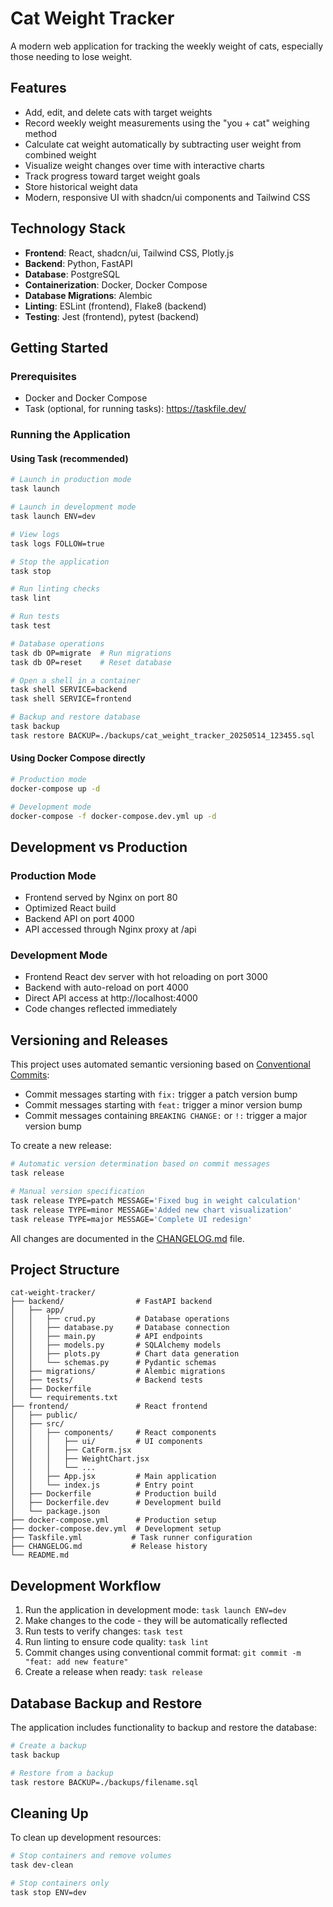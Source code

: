 # Cat Weight Tracker

A modern web application for tracking the weekly weight of cats, especially those needing to lose weight.

## Features

- Add, edit, and delete cats with target weights
- Record weekly weight measurements using the "you + cat" weighing method
- Calculate cat weight automatically by subtracting user weight from combined weight
- Visualize weight changes over time with interactive charts
- Track progress toward target weight goals
- Store historical weight data
- Modern, responsive UI with shadcn/ui components and Tailwind CSS

## Technology Stack

- **Frontend**: React, shadcn/ui, Tailwind CSS, Plotly.js
- **Backend**: Python, FastAPI
- **Database**: PostgreSQL
- **Containerization**: Docker, Docker Compose
- **Database Migrations**: Alembic
- **Linting**: ESLint (frontend), Flake8 (backend)
- **Testing**: Jest (frontend), pytest (backend)

## Getting Started

### Prerequisites

- Docker and Docker Compose
- Task (optional, for running tasks): https://taskfile.dev/

### Running the Application

#### Using Task (recommended)

```bash
# Launch in production mode
task launch

# Launch in development mode
task launch ENV=dev

# View logs
task logs FOLLOW=true

# Stop the application
task stop

# Run linting checks
task lint

# Run tests
task test

# Database operations
task db OP=migrate  # Run migrations
task db OP=reset    # Reset database

# Open a shell in a container
task shell SERVICE=backend
task shell SERVICE=frontend

# Backup and restore database
task backup
task restore BACKUP=./backups/cat_weight_tracker_20250514_123455.sql
```

#### Using Docker Compose directly

```bash
# Production mode
docker-compose up -d

# Development mode
docker-compose -f docker-compose.dev.yml up -d
```

## Development vs Production

### Production Mode
- Frontend served by Nginx on port 80
- Optimized React build
- Backend API on port 4000
- API accessed through Nginx proxy at /api

### Development Mode
- Frontend React dev server with hot reloading on port 3000
- Backend with auto-reload on port 4000
- Direct API access at http://localhost:4000
- Code changes reflected immediately

## Versioning and Releases

This project uses automated semantic versioning based on [Conventional Commits](https://www.conventionalcommits.org/):

- Commit messages starting with `fix:` trigger a patch version bump
- Commit messages starting with `feat:` trigger a minor version bump
- Commit messages containing `BREAKING CHANGE:` or `!:` trigger a major version bump

To create a new release:
```bash
# Automatic version determination based on commit messages
task release

# Manual version specification
task release TYPE=patch MESSAGE='Fixed bug in weight calculation'
task release TYPE=minor MESSAGE='Added new chart visualization'
task release TYPE=major MESSAGE='Complete UI redesign'
```

All changes are documented in the [CHANGELOG.md](CHANGELOG.md) file.

## Project Structure

```
cat-weight-tracker/
├── backend/                # FastAPI backend
│   ├── app/
│   │   ├── crud.py         # Database operations
│   │   ├── database.py     # Database connection
│   │   ├── main.py         # API endpoints
│   │   ├── models.py       # SQLAlchemy models
│   │   ├── plots.py        # Chart data generation
│   │   └── schemas.py      # Pydantic schemas
│   ├── migrations/         # Alembic migrations
│   ├── tests/              # Backend tests
│   ├── Dockerfile
│   └── requirements.txt
├── frontend/               # React frontend
│   ├── public/
│   ├── src/
│   │   ├── components/     # React components
│   │   │   ├── ui/         # UI components
│   │   │   ├── CatForm.jsx
│   │   │   ├── WeightChart.jsx
│   │   │   └── ...
│   │   ├── App.jsx         # Main application
│   │   └── index.js        # Entry point
│   ├── Dockerfile          # Production build
│   ├── Dockerfile.dev      # Development build
│   └── package.json
├── docker-compose.yml      # Production setup
├── docker-compose.dev.yml  # Development setup
├── Taskfile.yml           # Task runner configuration
├── CHANGELOG.md           # Release history
└── README.md
```

## Development Workflow

1. Run the application in development mode: `task launch ENV=dev`
2. Make changes to the code - they will be automatically reflected
3. Run tests to verify changes: `task test`
4. Run linting to ensure code quality: `task lint`
5. Commit changes using conventional commit format: `git commit -m "feat: add new feature"`
6. Create a release when ready: `task release`

## Database Backup and Restore

The application includes functionality to backup and restore the database:

```bash
# Create a backup
task backup

# Restore from a backup
task restore BACKUP=./backups/filename.sql
```

## Cleaning Up

To clean up development resources:

```bash
# Stop containers and remove volumes
task dev-clean

# Stop containers only
task stop ENV=dev
```